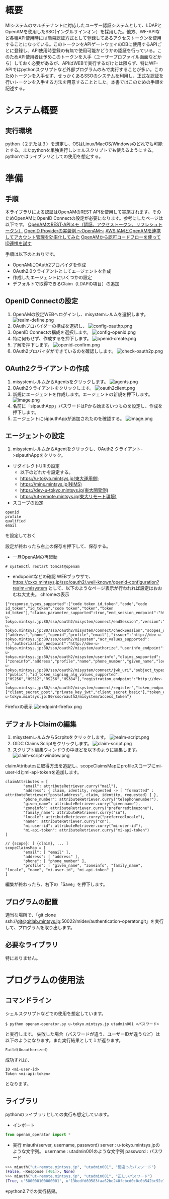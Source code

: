 # 概要
MIシステムのマルチテナントに対応したユーザー認証システムとして、LDAPとOpenAMを使用したSSO(イングルサインオン）を採用した。他方、WF-APIなど各種API使用時には簡易認証方式として登録してあるアクセストークンを使用することになっている。このトークンをAPIゲートウェイのDBに使用するAPIごとに登録し、API使用時登録の有無で使用可能かどうかの認証を行っている。このためAPI使用者は予めこのトークンを入手（ユーザープロファイル画面などから）しておく必要があるが、APIはWEBで実行するだけとは限らず、特にWF-APIではpythonスクリプトなど外部プログラムのみで実行することが多い。このためトークンを入手せず、せっかくあるSSOのシステムを利用し、正式な認証を行いトークンを入手する方法を用意することとした。本書ではこのための手順を記述する。

# システム概要

## 実行環境
python（２または３）を想定し、OSはLinux/MacOS/Windowsのどれでも可能とする。またpythonを単独実行しシェルスクリプトでも使えるようにする。pythonではライブラリとしての使用を想定する。

# 準備
## 手順
本ライブラリによる認証はOpenAMのREST APIを使用して実施されます。そのためOpenAMにOpenID Connectの設定が必要になります。参考にしたページは以下です。
[OpenAMのREST-APIメモ（認証、アクセストークン、リフレシュトークン）](https://qiita.com/hakozaki/items/12d1c454c2f9f33a28eb)
[OpenID Providerの実装例 ～OpenAM～](https://www.ogis-ri.co.jp/otc/hiroba/technical/openid-connect/chap2.html)
[AWS IAMとOpenAMを連携してアカウント管理を効率化してみた](https://www.ogis-ri.co.jp/otc/hiroba/technical/openid-connect/chap4.html)
[OpenAMから認可コードフローを使ってID連携を試す](https://qiita.com/nanazero/items/56d6bc70b7348dce1aca)

手順は以下のとおりです。
* OpenAMにOAuth2プロバイダを作成
* OAuth2.0クライアントとしてエージェントを作成
* 作成したエージェントにいくつかの設定
* デフォルトで取得できるClaim（LDAPの項目）の追加

## OpenID Connectの設定
1. OpenAMの設定WEBへログインし、misystemレルムを選択します。
![realm-define.png](http://192.168.1.34:3000/files/5be1205d4943485079c50fef)
1. OAuthプロバイダーの構成を選択し、
![config-oauthp.png](http://192.168.1.34:3000/files/5be122d74943485079c50ff1)
1. OpenID Connectの構成を選択します。
![config-openid.png](http://192.168.1.34:3000/files/5be122a14943485079c50ff0)
1. 特に何もせず、作成するを押下します。
![openid-create.png](http://192.168.1.34:3000/files/5be1231f4943485079c50ff2)
1. 了解を押下します。
![openid-confirm.png](http://192.168.1.34:3000/files/5be123574943485079c50ff3)
1. OAuth2プロバイダができているのを確認しします。
![check-oauth2p.png](http://192.168.1.34:3000/files/5be123a64943485079c50ff4)

## OAuth2クライアントの作成
1. misystemレルムからAgentsをクリックします。
![agents.png](http://192.168.1.34:3000/files/5be1244b4943485079c50ff6)
1. OAuth2クライアントをクリックします。
![oauth2client.png](http://192.168.1.34:3000/files/5be1240d4943485079c50ff5)
1. 新規にエージェントを作成します。エージェントの新規を押下します。
![image.png](http://192.168.1.34:3000/files/5be125884943485079c50ff8)
1. 名前に「sipauthApp」パスワードはPから始まるいつものを設定し、作成を押下します。
1. エージェントにsipauthAppが追加されたのを確認する。
![image.png](http://192.168.1.34:3000/files/5be125f64943485079c50ff9)

## エージェントの設定
1. misystemレルムからAgentをクリックし、OAuth2 クライアント->sipauthAppをクリック。
* リダイレクトURIの設定    
    * 以下のどれかを設定する。
    * https://u-tokyo.mintsys.jp(東大運用側)
    * https://mins.mintsys.jp(NIMS)
    * https://dev-u-tokyo.mintsys.jp(東大開発側)
    * https://ut-remote.mintsys.jp(東大リモート環境)
* スコープの設定
```
openid
profile
qualified
email
```
を設定しておく

設定が終わったら右上の保存を押下して、保存する。

* 一旦OpenAMの再起動
```
# systemctl restart tomcat@openam
```

* endopointなどの確認
WEBブラウザで、https://xxxx.mintsys.jp/sso/oauth2/.well-known/openid-configuration?realm=misystem
として、以下のようなページ表示が行われれば設定はおおむね大丈夫。
chromeの表示

```
{"response_types_supported":["code token id_token","code","code id_token","id_token","code token","token","token id_token"],"claims_parameter_supported":true,"end_session_endpoint":"http://dev-u-tokyo.mintsys.jp:80/sso/oauth2/misystem/connect/endSession","version":"3.0","check_session_iframe":"http://dev-u-tokyo.mintsys.jp:80/sso/oauth2/misystem/connect/checkSession","scopes_supported":["address","phone","openid","profile","email"],"issuer":"http://dev-u-tokyo.mintsys.jp:80/sso/oauth2/misystem","acr_values_supported":[],"authorization_endpoint":"http://dev-u-tokyo.mintsys.jp:80/sso/oauth2/misystem/authorize","userinfo_endpoint":"http://dev-u-tokyo.mintsys.jp:80/sso/oauth2/misystem/userinfo","claims_supported":["zoneinfo","address","profile","name","phone_number","given_name","locale","family_name","email"],"jwks_uri":"http://dev-u-tokyo.mintsys.jp:80/sso/oauth2/misystem/connect/jwk_uri","subject_types_supported":["public"],"id_token_signing_alg_values_supported":["HS256","HS512","RS256","HS384"],"registration_endpoint":"http://dev-u-tokyo.mintsys.jp:80/sso/oauth2/misystem/connect/register","token_endpoint_auth_methods_supported":["client_secret_post","private_key_jwt","client_secret_basic"],"token_endpoint":"http://dev-u-tokyo.mintsys.jp:80/sso/oauth2/misystem/access_token"}
```
Firefoxの表示
![endpoint-firefox.png](http://192.168.1.34:3000/files/5be1321f4943485079c50fff)

## デフォルトClaimの編集
1. misystemレルムからScrpitsをクリックします。
![realm-script.png](http://192.168.1.34:3000/files/5be12c644943485079c50ffb)
1. OIDC Claims Scriptをクリックします。
![claim-script.png](http://192.168.1.34:3000/files/5be12ca34943485079c50ffc)
1. スクリプト編集ウィンドウの中ほどを以下のように編集します。
![claim-script-window.png](http://192.168.1.34:3000/files/5be12d754943485079c50ffd)

claimAttributesに取得方法を追記し、scopeClaimsMapにprofileスコープにmi-user-idとmi-api-tokenを追加します。

```
claimAttributes = [
        "email": attributeRetriever.curry("mail"),
        "address": { claim, identity, requested -> [ "formatted" : attributeRetriever("postaladdress", claim, identity, requested) ] },
        "phone_number": attributeRetriever.curry("telephonenumber"),
        "given_name": attributeRetriever.curry("givenname"),
        "zoneinfo": attributeRetriever.curry("preferredtimezone"),
        "family_name": attributeRetriever.curry("sn"),
        "locale": attributeRetriever.curry("preferredlocale"),
        "name": attributeRetriever.curry("cn"),
        "mi-user-id": attributeRetriever.curry("mi-user-id"),
        "mi-api-token": attributeRetriever.curry("mi-api-token")  
]

// {scope}: [ {claim}, ... ]
scopeClaimsMap = [
        "email": [ "email" ],
        "address": [ "address" ],
        "phone": [ "phone_number" ],
        "profile": [ "given_name", "zoneinfo", "family_name", "locale", "name", "mi-user-id", "mi-api-token" ]
]
```
編集が終わったら、右下の「Save」を押下します。

## プログラムの配置
適当な場所で、「git clone ssh://git@gitlab.mintsys.jp:50022/midev/authentication-operator.git」を実行して、プログラムを取り出します。

## 必要なライブラリ
特にありません。

# プログラムの使用法

## コマンドライン
シェルスクリプトなどでの使用を想定しています。

```
$ python openam-operator.py u-tokyo.mintsys.jp utadmin001 <パスワード>
```
と実行します。
失敗した場合（パスワードが違う、ユーザーIDが違うなど）は以下のようになります。また実行結果として１が返ります。
```
Faild(Unauthorized)
```
成功すれば、
```
ID <mi-user-id>
Token <mi-api-token>
```
となります。

## ライブラリ
pythonのライブラリとしての実行も想定しています。

* インポート
```python
from openam_operator import *
```

* 実行
miauth(server, username, password)
server : u-tokyo.mintsys.jpのような文字列。
username : utadmin001のような文字列
password : パスワード
```python
>>> miauth("ut-remote.mintsys.jp", "utadmin001", "間違ったパスワード")
(False, <Response [401]>, None)
>>> miauth("ut-remote.mintsys.jp", "utadmin001", "正しいパスワード")
(True, u'500000100000001', u'13bedfd69583faa62be240fcbcd0c0c0b542bc92e1352070f150f8a309f441ed')
```
※python2.7での実行結果。

